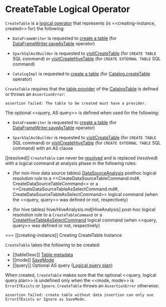 # CreateTable Logical Operator

`CreateTable` is a [logical operator](LogicalPlan.md) that represents (is <<creating-instance, created>> for) the following:

* `DataFrameWriter` is requested to [create a table](../DataFrameWriter.md#createTable) (for [DataFrameWriter.saveAsTable](../DataFrameWriter.md#saveAsTable) operator)

* `SparkSqlAstBuilder` is requested to [visitCreateTable](../sql/SparkSqlAstBuilder.md#visitCreateTable) (for `CREATE TABLE` SQL command) or [visitCreateHiveTable](../sql/SparkSqlAstBuilder.md#visitCreateHiveTable) (for `CREATE EXTERNAL TABLE` SQL command)

* `CatalogImpl` is requested to [create a table](../CatalogImpl.md#createTable) (for [Catalog.createTable](../Catalog.md#createTable) operator)

`CreateTable` requires that the [table provider](../CatalogTable.md#provider) of the [CatalogTable](#tableDesc) is defined or throws an `AssertionError`:

```text
assertion failed: The table to be created must have a provider.
```

The optional <<query, AS query>> is defined when used for the following:

* `DataFrameWriter` is requested to [create a table](../DataFrameWriter.md#createTable) (for [DataFrameWriter.saveAsTable](../DataFrameWriter.md#saveAsTable) operator)

* `SparkSqlAstBuilder` is requested to [visitCreateTable](../sql/SparkSqlAstBuilder.md#visitCreateTable) (for `CREATE TABLE` SQL command) or [visitCreateHiveTable](../sql/SparkSqlAstBuilder.md#visitCreateHiveTable) (for `CREATE EXTERNAL TABLE` SQL command) with an AS clause

[[resolved]]
`CreateTable` can never be [resolved](../expressions/Expression.md#resolved) and is replaced (_resolved_) with a logical command at analysis phase in the following rules:

* (for non-hive data source tables) [DataSourceAnalysis](../logical-analysis-rules/DataSourceAnalysis.md) posthoc logical resolution rule to a <<CreateDataSourceTableCommand.md#, CreateDataSourceTableCommand>> or a <<CreateDataSourceTableAsSelectCommand.md#, CreateDataSourceTableAsSelectCommand>> logical command (when the <<query, query>> was defined or not, respectively)

* (for hive tables) hive/HiveAnalysis.md[HiveAnalysis] post-hoc logical resolution rule to a `CreateTableCommand` or a [CreateHiveTableAsSelectCommand](../hive/CreateHiveTableAsSelectCommand.md) logical command (when <<query, query>> was defined or not, respectively)

=== [[creating-instance]] Creating CreateTable Instance

`CreateTable` takes the following to be created:

* [[tableDesc]] [Table metadata](../CatalogTable.md)
* [[mode]] [SaveMode](../DataFrameWriter.md#SaveMode)
* [[query]] Optional AS query ([Logical query plan](../logical-operators/LogicalPlan.md))

When created, `CreateTable` makes sure that the optional <<query, logical query plan>> is undefined only when the <<mode, mode>> is `ErrorIfExists` or `Ignore`. `CreateTable` throws an `AssertionError` otherwise:

```
assertion failed: create table without data insertion can only use ErrorIfExists or Ignore as SaveMode.
```
